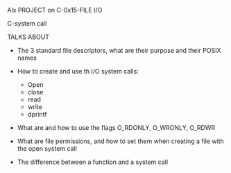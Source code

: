 Alx PROJECT on C-0x15-FILE I/O

C-system call

TALKS ABOUT 
* The 3 standard file descriptors, what are their purpose and their POSIX names
* How to create and use th I/O system calls:
     * Open
     * close
     * read
     * write
     * dprintf

* What are and how to use the flags O_RDONLY, O_WRONLY, O_RDWR
* What are file permissions, and how to set them when creating a file with the open system call
* The difference between a function and a system call
